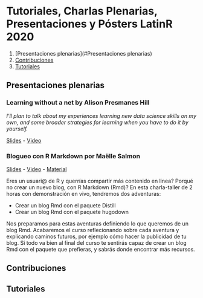 # Tutoriales, Charlas Plenarias, Presentaciones y Pósters LatinR 2020

1. [Presentaciones plenarias](#Presentaciones plenarias)
2. [Contribuciones](#Contribuciones)
3. [Tutoriales](#Tutoriales)
## Presentaciones plenarias

### Learning without a net by Alison Presmanes Hill

_I'll plan to talk about my experiences learning new data science skills on my own, and some broader strategies for learning when you have to do it by yourself._

[Slides](https://alison.netlify.app/latinr-learn/#1) - [Video]()

### Blogueo con R Markdown por Maëlle Salmon


[Slides](https://bloguearrr.netlify.app/intro/slides/#/) - [Video]() - [Material](https://bloguearrr.netlify.app/intro/starters/)

Eres un usuari@ de R y querrías compartir más contenido en linea? Porqué no crear un nuevo blog, con R Markdown (Rmd)? En esta charla-taller de 2 horas con demonstración en vivo, tendremos dos adventuras:

   * Crear un blog Rmd con el paquete Distill
   * Crear un blog Rmd con el paquete hugodown


Nos preparamos para estas aventuras definiendo lo que queremos de un blog Rmd. Acabaremos el curso reflecionando sobre cada aventura y explicando caminos futuros, por ejemplo cómo hacer la publicidad de tu blog. Si todo va bien al final del curso te sentirás capaz de crear un blog Rmd con el paquete que prefieras, y sabrás donde encontrar más recursos.


## Contribuciones

## Tutoriales
